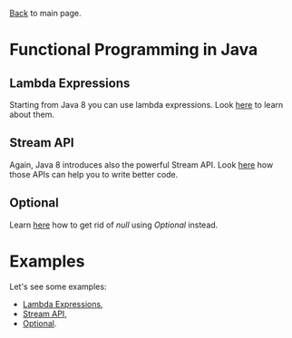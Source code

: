 [Back](../README.md) to main page.

# Functional Programming in Java

## Lambda Expressions

Starting from Java 8 you can use lambda expressions.
Look [here](https://www.udemy.com/course/java-tutorial/learn/lecture/1467284) to learn about them.

## Stream API

Again, Java 8 introduces also the powerful Stream API.
Look [here](https://www.udemy.com/course/stream-api-in-java-8/) how those APIs can help you to write better code.

## Optional

Learn [here](https://www.baeldung.com/java-optional) how to get rid of _null_ using _Optional_ instead.

# Examples

Let's see some examples:

- [Lambda Expressions](src/test/java/test/LambdaExpressionsTest.java),
- [Stream API](src/test/java/test/StreamsTest.java),
- [Optional](src/test/java/test/OptionalTest.java).

